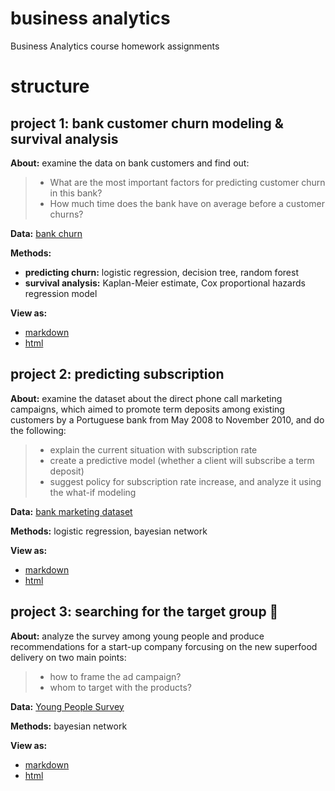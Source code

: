 # business analytics 
Business Analytics course homework assignments

# structure

## project 1: bank customer churn modeling & survival analysis

**About:** examine the data on bank customers and find out: 

> - What are the most important factors for predicting customer churn in this bank?   
> - How much time does the bank have on average before a customer churns?

**Data:** [bank churn](https://www.kaggle.com/adammaus/predicting-churn-for-bank-customers)

**Methods:** 
- **predicting churn:** logistic regression, decision tree, random forest
- **survival analysis:** Kaplan-Meier estimate, Cox proportional hazards regression model

**View as:**
- [markdown](first_homework/ba.md)
- [html](http://actuallyykatie.github.io/ba/first_homework/ba.html) 


## project 2: predicting subscription

**About:** examine the dataset about the direct phone call marketing campaigns, which aimed to promote term deposits among existing customers by a Portuguese bank from May 2008 to November 2010, and do the following:  

> - explain the current situation with subscription rate  
> - create a predictive model (whether a client will subscribe a term deposit)
> - suggest policy for subscription rate increase, and analyze it using the what-if modeling  

**Data:** [bank marketing dataset](https://archive.ics.uci.edu/ml/datasets/Bank+Marketing)  

**Methods:** logistic regression, bayesian network

**View as:**
- [markdown](exam_work/task_1.md)
- [html](http://actuallyykatie.github.io/ba/exam_work/task_1.html) 



## project 3: searching for the target group 🎯

**About:** analyze the survey among young people and produce recommendations for a start-up company forcusing on the new superfood delivery on two main points: 

> - how to frame the ad campaign?    
> - whom to target with the products?   

**Data:** [Young People Survey](https://www.kaggle.com/miroslavsabo/young-people-survey)

**Methods:** bayesian network

**View as:**
- [markdown](exam_work/task_2.md)
- [html](http://actuallyykatie.github.io/ba/exam_work/task_2.html) 